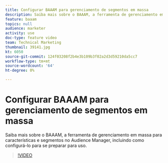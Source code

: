 ```yaml
---
title: Configurar BAAAM para gerenciamento de segmentos em massa
description: Saiba mais sobre o BAAAM, a ferramenta de gerenciamento em massa para características e segmentos no Audience Manager, incluindo como configurá-lo para se preparar para uso.
feature: baaam
topics: null
audience: marketer
activity: use
doc-type: feature video
team: Technical Marketing
thumbnail: 39141.jpg
kt: 6050
source-git-commit: 124f03208f2b4e3b109b3f02a2d3d59210da5cc7
workflow-type: tm+mt
source-wordcount: '64'
ht-degree: 0%

---
```



# Configurar BAAAM para gerenciamento de segmentos em massa

Saiba mais sobre o BAAAM, a ferramenta de gerenciamento em massa para características e segmentos no Audience Manager, incluindo como configurá-lo para se preparar para uso.

>[!VIDEO](https://video.tv.adobe.com/v/39141/?quality=12&learn=on)
